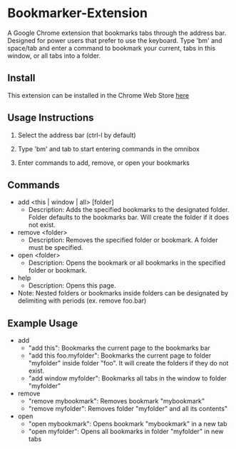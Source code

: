 # Bookmarker-Extension
A Google Chrome extension that bookmarks tabs through the address bar. Designed for power users that prefer to use the keyboard. Type 'bm' and space/tab and enter a command to bookmark your current, tabs in this window, or all tabs into a folder.

## Install
This extension can be installed in the Chrome Web Store [here](https://github.com/Harry-Kwon/Bookmarker-Extension/blob/master/README.md)

## Usage Instructions
1. Select the address bar (ctrl-l by default)

2. Type 'bm' and tab to start entering commands in the omnibox

3. Enter commands to add, remove, or open your bookmarks

## Commands
* add \<this | window | all\> \[folder\]
    * Description: Adds the specified bookmarks to the designated folder. Folder defaults to the bookmarks bar. Will create the folder if it does not exist.
* remove  \<folder\>
    * Description: Removes the specified folder or bookmark. A folder must be specified.
* open \<folder\>
    * Description: Opens the bookmark or all bookmarks in the specified folder or bookmark.
* help
    * Description: Opens this page.
* Note: Nested folders or bookmarks inside folders can be designated by delimiting with periods (ex. remove foo.bar)

## Example Usage
* add
    * "add this": Bookmarks the current page to the bookmarks bar
    * "add this foo.myfolder": Bookmarks the current page to folder "myfolder" inside folder "foo". It will create the folders if they do not exist.
    * "add window myfolder": Bookmarks all tabs in the window to folder "myfolder"
* remove
    * "remove mybookmark": Removes bookmark "mybookmark"
    * "remove myfolder": Removes folder "myfolder" and all its contents"
* open
    * "open mybookmark": Opens bookmark "mybookmark" in a new tab
    * "open myfolder": Opens all bookmarks in folder "myfolder" in new tabs
